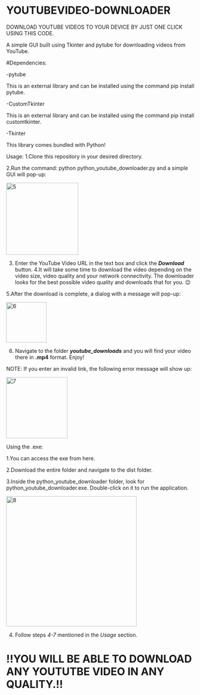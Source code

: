 # YOUTUBEVIDEO-DOWNLOADER
DOWNLOAD YOUTUBE VIDEOS TO YOUR DEVICE BY JUST ONE CLICK USING THIS CODE.

A simple GUI built using Tkinter and pytube for downloading videos from YouTube.

#Dependencies:

-pytube

This is an external library and can be installed using the command pip install pytube.

-CustomTkinter

This is an external library and can be installed using the command pip install customtkinter.

-Tkinter

This library comes bundled with Python! 



Usage:
1.Clone this repository in your desired directory.

2.Run the command: python python_youtube_downloader.py and a simple GUI will pop-up:




<img width="193" alt="5" src="https://github.com/gargshashwat987/YOUTUBEVIDEO-DOWNLOADER/assets/124812421/f26f18a1-3635-4094-8a73-281caf9347fe">




3. Enter the YouTube Video URL in the text box and click the ***Download*** button.
4.It will take some time to download the video depending on the video size, video quality and your network connectivity. The downloader looks for the best possible video quality and downloads that for you. 😉

5.After the download is complete, a dialog with a message will pop-up:



<img width="108" alt="6" src="https://github.com/gargshashwat987/YOUTUBEVIDEO-DOWNLOADER/assets/124812421/a88652d0-3326-48c3-b701-9705dc73d02b">




6. Navigate to the folder ***youtube_downloads*** and you will find your video there in **.mp4** format. Enjoy!

NOTE: If you enter an invalid link, the following error message will show up:



<img width="164" alt="7" src="https://github.com/gargshashwat987/YOUTUBEVIDEO-DOWNLOADER/assets/124812421/1df7d5ac-d20b-4d9c-9587-850c1174f870">



Using the .exe:

1.You can access the exe from here.

2.Download the entire folder and navigate to the dist folder.

3.Inside the python_youtube_downloader folder, look for python_youtube_downloader.exe. Double-click on it to run the application.



<img width="349" alt="8" src="https://github.com/gargshashwat987/YOUTUBEVIDEO-DOWNLOADER/assets/124812421/421b3340-75b0-42e8-a2e2-336d1fa17352">



4. Follow steps *4-7* mentioned in the *Usage* section.


# !!YOU WILL BE ABLE TO DOWNLOAD ANY YOUTUTBE VIDEO IN ANY QUALITY.!! 
